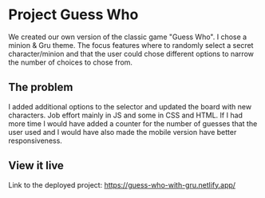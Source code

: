 # Project Guess Who

We created our own version of the classic game "Guess Who". I chose a minion & Gru theme.
The focus features where to randomly select a secret character/minion and that the user could chose different options to narrow the number of choices to chose from.

## The problem

I added additional options to the selector and updated the board with new characters. Job effort mainly in JS and some in CSS and HTML.
If I had more time I would have added a counter for the number of guesses that the user used and I would have also made the mobile version have better responsiveness. 

## View it live

Link to the deployed project:
https://guess-who-with-gru.netlify.app/
